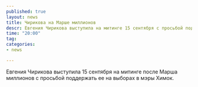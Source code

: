 ```yaml
---
published: true
layout: news
title: Чирикова на Марше миллионов
descr: Евгения Чирикова выступила на митинге 15 сентября с просьбой поддержки
time: "20:00"
tag:
categories:
- news

---
```


Евгения Чирикова выступила 15 сентября на митинге после Марша миллионов с просьбой поддержать ее на выборах в мэры Химок.

<object width="420" height="315"><param name="movie" value="http://www.youtube.com/v/d6hmihZekho?version=3&amp;hl=ru_RU"></param><param name="allowFullScreen" value="true"></param><param name="allowscriptaccess" value="always"></param><embed src="http://www.youtube.com/v/d6hmihZekho?version=3&amp;hl=ru_RU" type="application/x-shockwave-flash" width="420" height="315" allowscriptaccess="always" allowfullscreen="true"></embed></object>